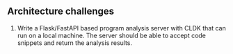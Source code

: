 ## Architecture challenges

1. Write a Flask/FastAPI based program analysis server with CLDK that can run on a local machine. 
   The server should be able to accept code snippets and return the analysis results.
